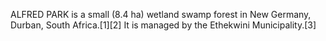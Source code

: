 ALFRED PARK is a small (8.4 ha) wetland swamp forest in New Germany, Durban, South Africa.[1][2] It is managed by the Ethekwini Municipality.[3]
